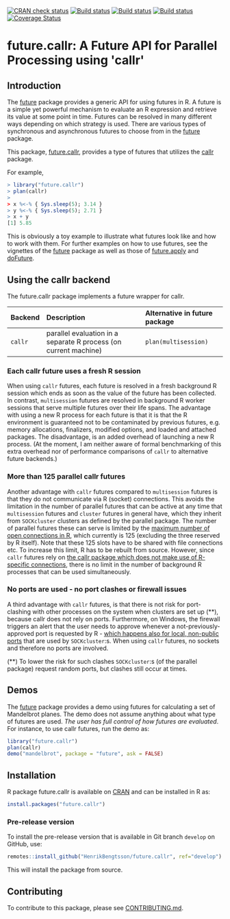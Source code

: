 

<div id="badges"><!-- pkgdown markup -->
<a href="https://CRAN.R-project.org/web/checks/check_results_future.callr.html"><img border="0" src="https://www.r-pkg.org/badges/version/future.callr" alt="CRAN check status"></a></a>
<a href="https://github.com/HenrikBengtsson/future.callr/actions?query=workflow%3AR-CMD-check"><img border="0" src="https://github.com/HenrikBengtsson/future.callr/workflows/R-CMD-check/badge.svg?branch=develop" alt="Build status"></a></a>
<a href="https://travis-ci.org/HenrikBengtsson/future.callr"><img border="0" src="https://travis-ci.org/HenrikBengtsson/future.callr.svg" alt="Build status"></a></a>
<a href="https://ci.appveyor.com/project/HenrikBengtsson/future-callr"><img border="0" src="https://ci.appveyor.com/api/projects/status/github/HenrikBengtsson/future.callr?svg=true" alt="Build status"></a></a>
<a href="https://codecov.io/gh/HenrikBengtsson/future.callr"><img border="0" src="https://codecov.io/gh/HenrikBengtsson/future.callr/branch/develop/graph/badge.svg" alt="Coverage Status"></a></a>

</div>


# future.callr: A Future API for Parallel Processing using 'callr'

## Introduction

The [future] package provides a generic API for using futures in R.
A future is a simple yet powerful mechanism to evaluate an R expression
and retrieve its value at some point in time.  Futures can be resolved
in many different ways depending on which strategy is used.
There are various types of synchronous and asynchronous futures to
choose from in the [future] package.

This package, [future.callr], provides a type of futures that
utilizes the [callr] package.

For example,
```r
> library("future.callr")
> plan(callr)
>
> x %<-% { Sys.sleep(5); 3.14 }
> y %<-% { Sys.sleep(5); 2.71 }
> x + y
[1] 5.85
```
This is obviously a toy example to illustrate what futures look like
and how to work with them.  For further examples on how to use futures,
see the vignettes of the [future] package as well as those of [future.apply]
and [doFuture].


## Using the callr backend

The future.callr package implements a future wrapper for callr.


| Backend | Description                                                      | Alternative in future package
|:--------|:-----------------------------------------------------------------|:------------------------------
| `callr` | parallel evaluation in a separate R process (on current machine) | `plan(multisession)`


### Each callr future uses a fresh R session

When using `callr` futures, each future is resolved in a fresh background R session which ends as soon as the value of the future has been collected.   In contrast, `multisession` futures are resolved in background R worker sessions that serve multiple futures over their life spans.  The advantage with using a new R process for each future is that it is that the R environment is guaranteed not to be contaminated by previous futures, e.g. memory allocations, finalizers, modified options, and loaded and attached packages.  The disadvantage, is an added overhead of launching a new R process.
(At the moment, I am neither aware of formal benchmarking of this extra overhead nor of performance comparisons of `callr` to alternative future backends.)


### More than 125 parallel callr futures

Another advantage with `callr` futures compared to `multisession` futures is that they do not communicate via R (socket) connections.  This avoids the limitation in the number of parallel futures that can be active at any time that `multisession` futures and `cluster` futures in general have, which they inherit from `SOCKcluster` clusters as defined by the parallel package.  The number of parallel futures these can serve is limited by the [maximum number of open connections in R](https://github.com/HenrikBengtsson/Wishlist-for-R/issues/28), which currently is 125 (excluding the three reserved by R itself).  Note that these 125 slots have to be shared with file connections etc.  To increase this limit, R has to be rebuilt from source.  However, since `callr` futures rely on [the callr package which does not make use of R-specific connections](https://github.com/r-lib/processx/issues/91), there is no limit in the number of background R processes that can be used simultaneously.


### No ports are used - no port clashes or firewall issues

A third advantage with `callr` futures, is that there is not risk for port-clashing with other processes on the system when clusters are set up (**), because callr does not rely on ports.  Furthermore, on Windows, the firewall triggers an alert that the user needs to approve whenever a not-previously-approved port is requested by R - [which happens also for local, non-public ports](https://stackoverflow.com/questions/47353848/localhost-connection-without-firewall-popup/47542866) that are used by `SOCKcluster`:s.  When using `callr` futures, no sockets and therefore no ports are involved.

(**) To lower the risk for such clashes `SOCKcluster`:s (of the parallel package) request random ports, but clashes still occur at times.



## Demos

The [future] package provides a demo using futures for calculating a
set of Mandelbrot planes.  The demo does not assume anything about
what type of futures are used.
_The user has full control of how futures are evaluated_.
For instance, to use callr futures, run the demo as:
```r
library("future.callr")
plan(callr)
demo("mandelbrot", package = "future", ask = FALSE)
```


[callr]: https://cran.r-project.org/package=callr
[future]: https://cran.r-project.org/package=future
[future.callr]: https://cran.r-project.org/package=future.callr
[future.apply]: https://cran.r-project.org/package=future.apply
[doFuture]: https://cran.r-project.org/package=doFuture

## Installation
R package future.callr is available on [CRAN](https://cran.r-project.org/package=future.callr) and can be installed in R as:
```r
install.packages("future.callr")
```


### Pre-release version

To install the pre-release version that is available in Git branch `develop` on GitHub, use:
```r
remotes::install_github("HenrikBengtsson/future.callr", ref="develop")
```
This will install the package from source.  


<!-- pkgdown-drop-below -->

## Contributing

To contribute to this package, please see [CONTRIBUTING.md](CONTRIBUTING.md).

